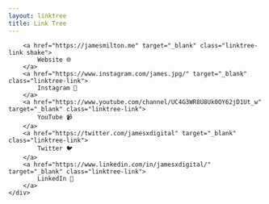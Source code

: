 ```yaml
---
layout: linktree
title: Link Tree
---
```


<div class="entry-content">
    <div class="col-xs-12">
        
        <a href="https://jamesmilton.me" target="_blank" class="linktree-link shake">
            Website 🌐
        </a>
        <a href="https://www.instagram.com/james.jpg/" target="_blank" class="linktree-link">
            Instagram 📸
        </a>
        <a href="https://www.youtube.com/channel/UC4G3WR8U8Uk0OY62jD1Ut_w" target="_blank" class="linktree-link">
            YouTube 📹
        </a>
        <a href="https://twitter.com/jamesxdigital" target="_blank" class="linktree-link">
            Twitter 🐦
        </a>
        <a href="https://www.linkedin.com/in/jamesxdigital/" target="_blank" class="linktree-link">
            LinkedIn 💼
        </a>
    </div>
</div>
